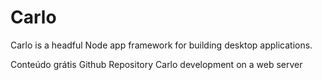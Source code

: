 # Carlo

Carlo is a headful Node app framework for building desktop applications.

<ResourceGroupTitle>Conteúdo grátis</ResourceGroupTitle>
<BadgeLink colorScheme='yellow' badgeText='Official Rep' href='https://github.com/GoogleChromeLabs/carlo'>Github Repository</BadgeLink>
<BadgeLink colorScheme='yellow' badgeText='Leia' href='https://blog.agney.dev/carlo-on-web-server/'>Carlo development on a web server</BadgeLink>
